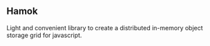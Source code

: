 Hamok
---
Light and convenient library to create a distributed in-memory object storage grid for javascript.

